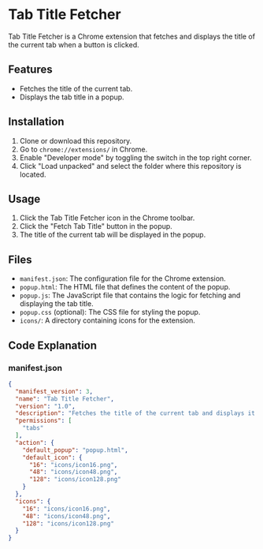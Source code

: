 # Tab Title Fetcher

Tab Title Fetcher is a Chrome extension that fetches and displays the title of the current tab when a button is clicked.

## Features

- Fetches the title of the current tab.
- Displays the tab title in a popup.

## Installation

1. Clone or download this repository.
2. Go to `chrome://extensions/` in Chrome.
3. Enable "Developer mode" by toggling the switch in the top right corner.
4. Click "Load unpacked" and select the folder where this repository is located.

## Usage

1. Click the Tab Title Fetcher icon in the Chrome toolbar.
2. Click the "Fetch Tab Title" button in the popup.
3. The title of the current tab will be displayed in the popup.

## Files

- `manifest.json`: The configuration file for the Chrome extension.
- `popup.html`: The HTML file that defines the content of the popup.
- `popup.js`: The JavaScript file that contains the logic for fetching and displaying the tab title.
- `popup.css` (optional): The CSS file for styling the popup.
- `icons/`: A directory containing icons for the extension.

## Code Explanation

### manifest.json

```json
{
  "manifest_version": 3,
  "name": "Tab Title Fetcher",
  "version": "1.0",
  "description": "Fetches the title of the current tab and displays it in the popup.",
  "permissions": [
    "tabs"
  ],
  "action": {
    "default_popup": "popup.html",
    "default_icon": {
      "16": "icons/icon16.png",
      "48": "icons/icon48.png",
      "128": "icons/icon128.png"
    }
  },
  "icons": {
    "16": "icons/icon16.png",
    "48": "icons/icon48.png",
    "128": "icons/icon128.png"
  }
}

